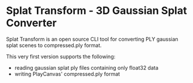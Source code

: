 # Splat Transform - 3D Gaussian Splat Converter

Splat Transform is an open source CLI tool for converting PLY gaussian splat scenes to compressed.ply format.

This very first version supports the following:
- reading gaussian splat ply files containing only float32 data
- writing PlayCanvas' compressed.ply format
